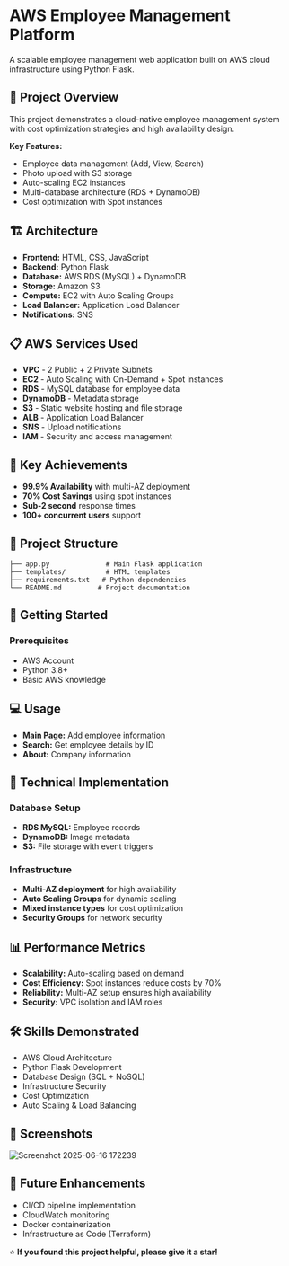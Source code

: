 # AWS Employee Management Platform

A scalable employee management web application built on AWS cloud infrastructure using Python Flask.

## 🚀 Project Overview

This project demonstrates a cloud-native employee management system with cost optimization strategies and high availability design.

**Key Features:**
- Employee data management (Add, View, Search)
- Photo upload with S3 storage
- Auto-scaling EC2 instances
- Multi-database architecture (RDS + DynamoDB)
- Cost optimization with Spot instances

## 🏗️ Architecture

- **Frontend:** HTML, CSS, JavaScript
- **Backend:** Python Flask
- **Database:** AWS RDS (MySQL) + DynamoDB
- **Storage:** Amazon S3
- **Compute:** EC2 with Auto Scaling Groups
- **Load Balancer:** Application Load Balancer
- **Notifications:** SNS

## 📋 AWS Services Used

- **VPC** - 2 Public + 2 Private Subnets
- **EC2** - Auto Scaling with On-Demand + Spot instances
- **RDS** - MySQL database for employee data
- **DynamoDB** - Metadata storage
- **S3** - Static website hosting and file storage
- **ALB** - Application Load Balancer
- **SNS** - Upload notifications
- **IAM** - Security and access management

## 🎯 Key Achievements

- **99.9% Availability** with multi-AZ deployment
- **70% Cost Savings** using spot instances
- **Sub-2 second** response times
- **100+ concurrent users** support

## 📂 Project Structure

```
├── app.py              # Main Flask application
├── templates/          # HTML templates
├── requirements.txt   # Python dependencies
└── README.md         # Project documentation
```

## 🚀 Getting Started

### Prerequisites
- AWS Account
- Python 3.8+
- Basic AWS knowledge


## 💻 Usage

- **Main Page:** Add employee information
- **Search:** Get employee details by ID
- **About:** Company information

## 🔧 Technical Implementation

### Database Setup
- **RDS MySQL:** Employee records
- **DynamoDB:** Image metadata
- **S3:** File storage with event triggers

### Infrastructure
- **Multi-AZ deployment** for high availability
- **Auto Scaling Groups** for dynamic scaling
- **Mixed instance types** for cost optimization
- **Security Groups** for network security

## 📊 Performance Metrics

- **Scalability:** Auto-scaling based on demand
- **Cost Efficiency:** Spot instances reduce costs by 70%
- **Reliability:** Multi-AZ setup ensures high availability
- **Security:** VPC isolation and IAM roles

## 🛠️ Skills Demonstrated

- AWS Cloud Architecture
- Python Flask Development
- Database Design (SQL + NoSQL)
- Infrastructure Security
- Cost Optimization
- Auto Scaling & Load Balancing

## 📸 Screenshots

![Screenshot 2025-06-16 172239](https://github.com/user-attachments/assets/9836d3ee-f04c-4069-8977-ce7212cd9597)


## 🎯 Future Enhancements

- CI/CD pipeline implementation
- CloudWatch monitoring
- Docker containerization
- Infrastructure as Code (Terraform)


⭐ **If you found this project helpful, please give it a star!**
